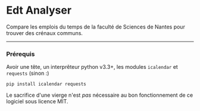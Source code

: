 Edt Analyser
============

Compare les emplois du temps de la faculté de Sciences de Nantes pour
trouver des crénaux communs.

---

### Prérequis

Avoir une tête, un interprêteur python v3.3+, les modules `icalendar` et
`requests` (sinon :)

`pip install icalendar requests`

Le sacrifice d'une vierge n'est _pas_ nécessaire au bon fonctionnement de ce
logiciel sous licence MIT.
